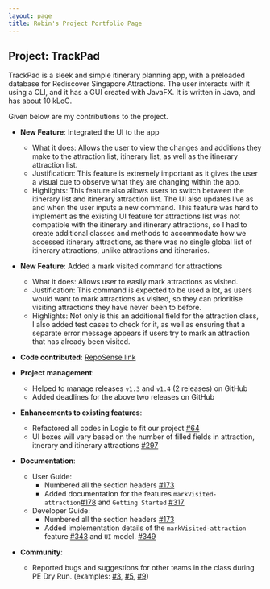 ```yaml
---
layout: page
title: Robin's Project Portfolio Page
---
```


## Project: TrackPad

TrackPad is a sleek and simple itinerary planning app, with a preloaded database for Rediscover Singapore Attractions. The user interacts with it using a CLI, and it has a GUI created with JavaFX. It is written in Java, and has about 10 kLoC.

Given below are my contributions to the project.

* **New Feature**: Integrated the UI to the app
  * What it does: Allows the user to view the changes and additions they make to the attraction list, itinerary list, as well as the itinerary attraction list.
  * Justification: This feature is extremely important as it gives the user a visual cue to observe what they are changing within the app.
  * Highlights: This feature also allows users to switch between the itinerary list and itinerary attraction list. The UI also updates live as and when the user inputs a new command. This feature was hard to implement as the existing UI feature for attractions list was not compatible with the itinerary and itinerary attractions,
    so I had to create additional classes and methods to accommodate how we accessed itinerary attractions, as there was no single global list of itinerary attractions, unlike attractions and itineraries.


* **New Feature**: Added a mark visited command for attractions
  * What it does: Allows user to easily mark attractions as visited.
  * Justification: This command is expected to be used a lot, as users would want to mark attractions as visited, so they can prioritise visiting attractions they have never been to before.
  * Highlights: Not only is this an additional field for the attraction class, I also added test cases to check for it, as well as ensuring that a separate error message appears if users try to mark an attraction that has already been visited.


* **Code contributed**: [RepoSense link](https://nus-cs2103-ay2021s1.github.io/tp-dashboard/#breakdown=true&search=robinho98&sort=groupTitle&sortWithin=title&since=2020-08-14&timeframe=commit&mergegroup=&groupSelect=groupByRepos&checkedFileTypes=docs~functional-code~test-code~other)

* **Project management**:
  * Helped to manage releases `v1.3` and `v1.4` (2 releases) on GitHub
  * Added deadlines for the above two releases on GitHub


* **Enhancements to existing features**:
  * Refactored all codes in Logic to fit our project [\#64](https://github.com/AY2021S1-CS2103T-T09-3/tp/pull/64)
  * UI boxes will vary based on the number of filled fields in attraction, itnerary and itinerary attractions [#297](https://github.com/AY2021S1-CS2103T-T09-3/tp/pull/297)
  
  
* **Documentation**:
  * User Guide:
    * Numbered all the section headers [\#173](https://github.com/AY2021S1-CS2103T-T09-3/tp/pull/173/files)
    * Added documentation for the features `markVisited-attraction`[\#178](https://github.com/AY2021S1-CS2103T-T09-3/tp/pull/178/files) and `Getting Started` [\#317](https://github.com/AY2021S1-CS2103T-T09-3/tp/pull/317/files)
  * Developer Guide:
    * Numbered all the section headers [\#173](https://github.com/AY2021S1-CS2103T-T09-3/tp/pull/173/files)
    * Added implementation details of the `markVisited-attraction` feature [\#343](https://github.com/AY2021S1-CS2103T-T09-3/tp/pull/343) and `UI` model. [\#349](https://github.com/AY2021S1-CS2103T-T09-3/tp/pull/349)


* **Community**:
  * Reported bugs and suggestions for other teams in the class during PE Dry Run. (examples: [\#3](https://github.com/Robinho98/ped/issues/3), [\#5](https://github.com/Robinho98/ped/issues/5), [\#9](https://github.com/Robinho98/ped/issues/9))
